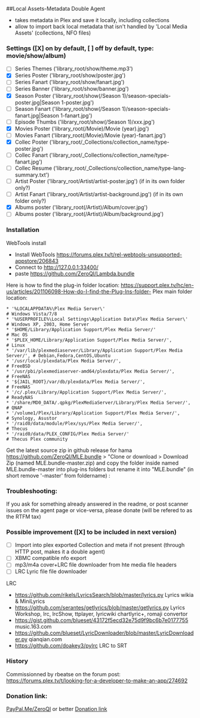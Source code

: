 ##Local Assets-Metadata Double Agent
- takes metadata in Plex and save it locally, including collections
- allow to import back local metadata that isn't handled by 'Local Media Assets' (collections, NFO files)

### Settings ([X] on by default, [ ] off by default, type: movie/show/album)
- [ ]  Series Themes ('library_root/show/theme.mp3')
- [X]  Series Poster ('library_root/show/poster.jpg')
- [ ]  Series Fanart ('library_root/show/fanart.jpg')
- [ ]  Series Banner ('library_root/show/banner.jpg')
- [X]  Season Poster ('library_root/show(/Season 1)/season-specials-poster.jpg|Season 1-poster.jpg')
- [ ]  Season Fanart ('library_root/show(/Season 1)/season-specials-fanart.jpg|Season 1-fanart.jpg')
- [ ] Episode Thumbs ('library_root/show(/Season 1)/xxx.jpg')
- [X]  Movies Poster ('library_root(/Movie)/Movie (year).jpg')
- [ ]  Movies Fanart ('library_root(/Movie)/Movie (year)-fanart.jpg')
- [X]  Collec Poster ('library_root/_Collections/collection_name/type-poster.jpg')
- [ ]  Collec Fanart ('library_root/_Collections/collection_name/type-fanart.jpg')
- [ ]  Collec Resume ('library_root/_Collections/collection_name/type-lang-summary.txt')
- [ ]  Artist Poster ('library_root/Artist/artist-poster.jpg')     (if in its own folder only?)
- [ ]  Artist Fanart ('library_root/Artist/artist-background.jpg') (if in its own folder only?)
- [X]  Albums poster ('library_root(/Artist)/Album/cover.jpg') 
- [ ]  Albums poster ('library_root(/Artist)/Album/background.jpg') 

### Installation

WebTools install
- Install WebTools https://forums.plex.tv/t/rel-webtools-unsupported-appstore/206843
- Connect to http://127.0.0.1:33400/
- paste https://github.com/ZeroQI/Lambda.bundle

Here is how to find the plug-in folder location: https://support.plex.tv/hc/en-us/articles/201106098-How-do-I-find-the-Plug-Ins-folder-
Plex main folder location:

    * '%LOCALAPPDATA%\Plex Media Server\'                                        # Windows Vista/7/8
    * '%USERPROFILE%\Local Settings\Application Data\Plex Media Server\'         # Windows XP, 2003, Home Server
    * '$HOME/Library/Application Support/Plex Media Server/'                     # Mac OS
    * '$PLEX_HOME/Library/Application Support/Plex Media Server/',               # Linux
    * '/var/lib/plexmediaserver/Library/Application Support/Plex Media Server/', # Debian,Fedora,CentOS,Ubuntu
    * '/usr/local/plexdata/Plex Media Server/',                                  # FreeBSD
    * '/usr/pbi/plexmediaserver-amd64/plexdata/Plex Media Server/',              # FreeNAS
    * '${JAIL_ROOT}/var/db/plexdata/Plex Media Server/',                         # FreeNAS
    * '/c/.plex/Library/Application Support/Plex Media Server/',                 # ReadyNAS
    * '/share/MD0_DATA/.qpkg/PlexMediaServer/Library/Plex Media Server/',        # QNAP
    * '/volume1/Plex/Library/Application Support/Plex Media Server/',            # Synology, Asustor
    * '/raid0/data/module/Plex/sys/Plex Media Server/',                          # Thecus
    * '/raid0/data/PLEX_CONFIG/Plex Media Server/'                               # Thecus Plex community    

Get the latest source zip in github release for hama https://github.com/ZeroQI/MLE.bundle > "Clone or download > Download Zip (named MLE.bundle-master.zip) and copy the folder inside named MLE.bundle-master into plug-ins folders but rename it into "MLE.bundle" (in short remove '-master' from foldername) :

### Troubleshooting:

If you ask for something already answered in the readme, or post scanner issues on the agent page or vice-versa, please donate (will be refered to as the RTFM tax)

### Possible improvement ([X] to be included in next version)

- [ ] Import into plex exported Collection and meta if not present (through HTTP post, makes it a double agent)
- [ ] XBMC compatible nfo export
- [ ] mp3/m4a cover+LRC file downloader from hte media file headers
- [ ] LRC Lyric file file downloader

LRC
- https://github.com/rikels/LyricsSearch/blob/master/lyrics.py Lyrics wikia & MiniLyrics
- https://github.com/serantes/getlyrics/blob/master/getlyrics.py Lyrics Workshop, lrc, lrcShow, ttplayer, lyricwiki chartlyric+,  romaji convertor
- https://gist.github.com/blueset/43172f5ecd32e75d9f9bc6b7e0177755 music.163.com
- https://github.com/blueset/LyricDownloader/blob/master/LyricDownloader.py qianqian.com
- https://github.com/doakey3/pylrc LRC to SRT
      
### History

Commissionned by rbeatse on the forum post: https://forums.plex.tv/t/looking-for-a-developer-to-make-an-app/274692
 
### Donation link:

[PayPal.Me/ZeroQI](https://PayPal.Me/ZeroQI) or better [Donation link](https://www.paypal.com/cgi-bin/webscr?cmd=_donations&business=S8CUKCX4CWBBG&lc=IE&item_name=ZeroQI&item_number=Local%20Media%20Export%20Agent&currency_code=EUR&bn=PP%2dDonationsBF%3abtn_donateCC_LG%2egif%3aNonHosted)
